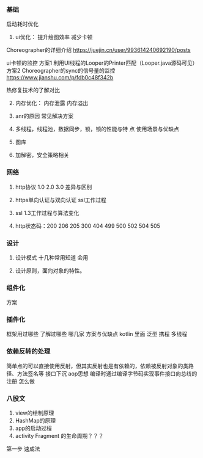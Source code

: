 
### 基础
启动耗时优化 

1. ui优化： 提升绘图效率 减少卡顿

Choreographer的详细介绍
https://juejin.cn/user/993614240692190/posts

ui卡顿的监控 
方案1 利用UI线程的Looper的Printer匹配（Looper.java源码可见）
方案2 Choreographer的sync的信号量的监控 
https://www.jianshu.com/p/fdb0c48f342b

热修复技术的了解对比

2. 内存优化： 内存泄露 内存溢出

3. anr的原因 常见解决方案  

4. 多线程，线程池，数据同步，锁，锁的性能与特
点 使用场景与优缺点

5. 图库

6. 加解密，安全策略相关 


### 网络
1. http协议 1.0 2.0 3.0 差异与区别

2. https单向认证与双向认证  ssl工作过程

3. ssl 1.3工作过程与算法变化

4. http状态码：200 206 205 300 404 499 500 502 504 505


### 设计
1. 设计模式 十几种常用知道 会用

2. 设计原则，面向对象的特性。


### 组件化
方案

### 插件化
框架用过哪些  了解过哪些 哪几家  方案与优缺点
kotlin 里面 泛型 携程 多线程 

### 依赖反转的处理
简单点的可以直接使用反射，但其实反射也是有依赖的，依赖被反射对象的类路径、方法签名等
接口下沉
aop思想 编译时通过编译字节码实现事件接口向总线的注册
怎么做 

### 八股文
1. view的绘制原理
2. HashMap的原理
3. app的启动过程
4. activity Fragment 的生命周期？？？


第一步  速成法


